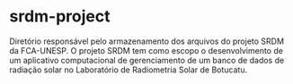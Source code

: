 # srdm-project
Diretório responsável pelo armazenamento dos arquivos do projeto SRDM da FCA-UNESP. 
O projeto SRDM tem como escopo o desenvolvimento de um aplicativo computacional de gerenciamento de um banco de dados de radiação solar no Laboratório de Radiometria Solar de Botucatu. 
